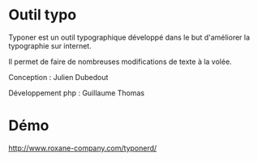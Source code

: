 Outil typo
===

Typoner est un outil typographique développé dans le but d'améliorer la typographie sur internet.

Il permet de faire de nombreuses modifications de texte à la volée.

Conception : Julien Dubedout

Développement php : Guillaume Thomas

Démo
===

http://www.roxane-company.com/typonerd/
